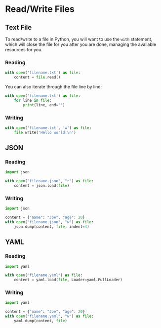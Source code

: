 # Read/Write Files

## Text File

To read/write to a file in Python, you will want to use the `with` statement, which will close the file for you after you are done, managing the available resources for you.

### Reading


```python
with open('filename.txt') as file:
    content = file.read()
```

You can also iterate through the file line by line:

```python
with open('filename.txt') as file:
    for line in file:
        print(line, end='')
```

### Writing

```python
with open('filename.txt', 'w') as file:
    file.write('Hello world!\n')
```

## JSON

### Reading

```python
import json

with open("filename.json", "r") as file:
    content = json.load(file)
```

### Writing

```python
import json

content = {"name": "Joe", "age": 20}
with open("filename.json", "w") as file:
    json.dump(content, file, indent=4)
```

## YAML


### Reading

```python
import yaml

with open("filename.yaml") as file:
    content = yaml.load(file, Loader=yaml.FullLoader)
```

### Writing

```python
import yaml

content = {"name": "Joe", "age": 20}
with open("filename.yaml", "w") as file:
    yaml.dump(content, file)
```
